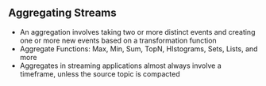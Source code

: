 ## Aggregating Streams
- An aggregation involves taking two or more distinct events and creating one or more new events based on a transformation function
- Aggregate Functions: Max, Min, Sum, TopN, HIstograms, Sets, Lists, and more
- Aggregates in streaming applications almost always involve a timeframe, unless the source topic is compacted
